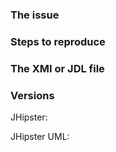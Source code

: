 ### The issue




### Steps to reproduce




### The XMI or JDL file




### Versions

JHipster:

JHipster UML:
